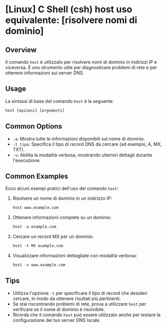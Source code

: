 # [Linux] C Shell (csh) host uso equivalente: [risolvere nomi di dominio]

## Overview
Il comando `host` è utilizzato per risolvere nomi di dominio in indirizzi IP e viceversa. È uno strumento utile per diagnosticare problemi di rete e per ottenere informazioni sui server DNS.

## Usage
La sintassi di base del comando `host` è la seguente:

```csh
host [opzioni] [argomenti]
```

## Common Options
- `-a`: Mostra tutte le informazioni disponibili sul nome di dominio.
- `-t tipo`: Specifica il tipo di record DNS da cercare (ad esempio, A, MX, TXT).
- `-v`: Abilita la modalità verbosa, mostrando ulteriori dettagli durante l'esecuzione.

## Common Examples
Ecco alcuni esempi pratici dell'uso del comando `host`:

1. Risolvere un nome di dominio in un indirizzo IP:
   ```csh
   host www.example.com
   ```

2. Ottenere informazioni complete su un dominio:
   ```csh
   host -a example.com
   ```

3. Cercare un record MX per un dominio:
   ```csh
   host -t MX example.com
   ```

4. Visualizzare informazioni dettagliate con modalità verbosa:
   ```csh
   host -v www.example.com
   ```

## Tips
- Utilizza l'opzione `-t` per specificare il tipo di record che desideri cercare, in modo da ottenere risultati più pertinenti.
- Se stai riscontrando problemi di rete, prova a utilizzare `host` per verificare se il nome di dominio è risolvibile.
- Ricorda che il comando `host` può essere utilizzato anche per testare la configurazione del tuo server DNS locale.